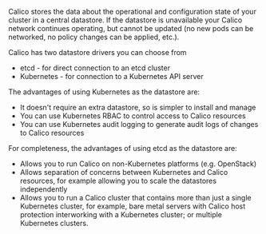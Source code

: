 Calico stores the data about the operational and configuration state of your cluster in a central datastore. If the datastore is unavailable your Calico network continues operating, but cannot be updated (no new pods can be networked, no policy changes can be applied, etc.).

Calico has two datastore drivers you can choose from
- etcd - for direct connection to an etcd cluster
- Kubernetes - for connection to a Kubernetes API server

The advantages of using Kubernetes as the datastore are:
- It doesn't require an extra datastore, so is simpler to install and manage
- You can use Kubernetes RBAC to control access to Calico resources
- You can use Kubernetes audit logging to generate audit logs of changes to Calico resources

For completeness, the advantages of using etcd as the datastore are:
- Allows you to run Calico on non-Kubernetes platforms (e.g. OpenStack)
- Allows separation of concerns between Kubernetes and Calico resources, for example allowing you to scale the datastores independently
- Allows you to run a Calico cluster that contains more than just a single Kubernetes cluster, for example, bare metal servers with Calico host protection interworking with a Kubernetes cluster; or multiple Kubernetes clusters.

